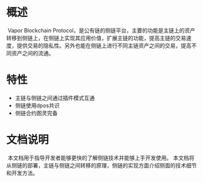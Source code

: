 # 概述

​	Vapor Blockchain Protocol，是公有链的侧链平台，主要的功能是主链上的资产转移到侧链上，在侧链上实现其应用价值，扩展主链的功能，提高主链的交易速度，提供交易的隐私性。另外也能在侧链上进行不同主链资产之间的交易，提高不同资产之间的流通。

# 特性

- 主链与侧链之间通过插件模式互通
- 侧链使用dpos共识
- 侧链合约图灵完备

# 文档说明

​	本文档用于指导开发者能够更快的了解侧链技术并能够上手开发使用。 本文档将从侧链的部署，主链与侧链之间转移的原理，侧链的实现方面介绍侧面的技术细节和开发方法。

